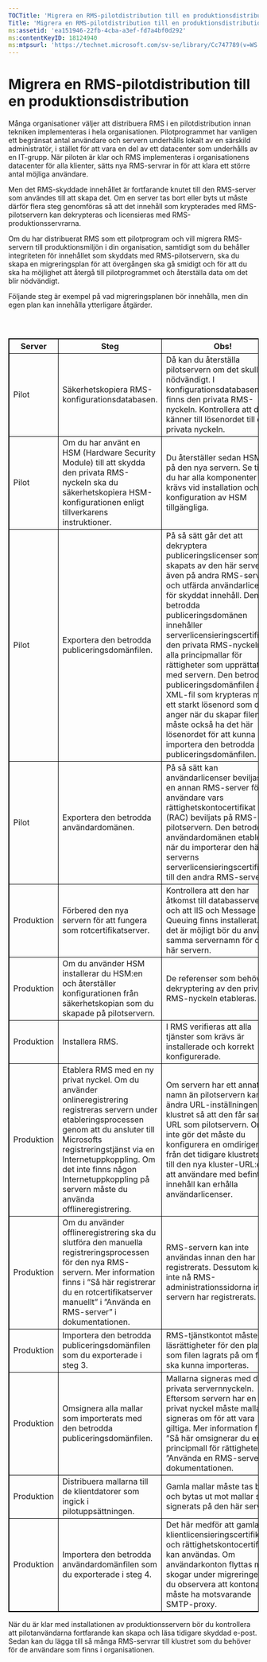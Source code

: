 ```yaml
---
TOCTitle: 'Migrera en RMS-pilotdistribution till en produktionsdistribution'
Title: 'Migrera en RMS-pilotdistribution till en produktionsdistribution'
ms:assetid: 'ea151946-22fb-4cba-a3ef-fd7a4bf0d292'
ms:contentKeyID: 18124940
ms:mtpsurl: 'https://technet.microsoft.com/sv-se/library/Cc747789(v=WS.10)'
---
```


Migrera en RMS-pilotdistribution till en produktionsdistribution
================================================================

Många organisationer väljer att distribuera RMS i en pilotdistribution innan tekniken implementeras i hela organisationen. Pilotprogrammet har vanligen ett begränsat antal användare och servern underhålls lokalt av en särskild administratör, i stället för att vara en del av ett datacenter som underhålls av en IT-grupp. När piloten är klar och RMS implementeras i organisationens datacenter för alla klienter, sätts nya RMS-servrar in för att klara ett större antal möjliga användare.

Men det RMS-skyddade innehållet är fortfarande knutet till den RMS-server som användes till att skapa det. Om en server tas bort eller byts ut måste därför flera steg genomföras så att det innehåll som krypterades med RMS-pilotservern kan dekrypteras och licensieras med RMS-produktionsservrarna.

Om du har distribuerat RMS som ett pilotprogram och vill migrera RMS-servern till produktionsmiljön i din organisation, samtidigt som du behåller integriteten för innehållet som skyddats med RMS-pilotservern, ska du skapa en migreringsplan för att övergången ska gå smidigt och för att du ska ha möjlighet att återgå till pilotprogrammet och återställa data om det blir nödvändigt.

Följande steg är exempel på vad migreringsplanen bör innehålla, men din egen plan kan innehålla ytterligare åtgärder.

###  

 
<table style="border:1px solid black;">
<colgroup>
<col width="33%" />
<col width="33%" />
<col width="33%" />
</colgroup>
<thead>
<tr class="header">
<th style="border:1px solid black;" >Server</th>
<th style="border:1px solid black;" >Steg</th>
<th style="border:1px solid black;" >Obs!</th>
</tr>
</thead>
<tbody>
<tr class="odd">
<td style="border:1px solid black;">Pilot</td>
<td style="border:1px solid black;">Säkerhetskopiera RMS-konfigurationsdatabasen.</td>
<td style="border:1px solid black;">Då kan du återställa pilotservern om det skulle bli nödvändigt.
I konfigurationsdatabasen finns den privata RMS-nyckeln.
Kontrollera att du känner till lösenordet till den privata nyckeln.</td>
</tr>
<tr class="even">
<td style="border:1px solid black;">Pilot</td>
<td style="border:1px solid black;">Om du har använt en HSM (Hardware Security Module) till att skydda den privata RMS-nyckeln ska du säkerhetskopiera HSM-konfigurationen enligt tillverkarens instruktioner.</td>
<td style="border:1px solid black;">Du återställer sedan HSM:en på den nya servern.
Se till att du har alla komponenter som krävs vid installation och konfiguration av HSM tillgängliga.</td>
</tr>
<tr class="odd">
<td style="border:1px solid black;">Pilot</td>
<td style="border:1px solid black;">Exportera den betrodda publiceringsdomänfilen.</td>
<td style="border:1px solid black;">På så sätt går det att dekryptera publiceringslicenser som skapats av den här servern även på andra RMS-servrar och utfärda användarlicenser för skyddat innehåll.
Den betrodda publiceringsdomänen innehåller serverlicensieringscertifikatet, den privata RMS-nyckeln och alla principmallar för rättigheter som upprättats med servern.
Den betrodda publiceringsdomänfilen är en XML-fil som krypteras med ett starkt lösenord som du anger när du skapar filen. Du måste också ha det här lösenordet för att kunna importera den betrodda publiceringsdomänfilen.</td>
</tr>
<tr class="even">
<td style="border:1px solid black;">Pilot</td>
<td style="border:1px solid black;">Exportera den betrodda användardomänen.</td>
<td style="border:1px solid black;">På så sätt kan användarlicenser beviljas från en annan RMS-server för användare vars rättighetskontocertifikat (RAC) beviljats på RMS-pilotservern.
Den betrodda användardomänen etableras när du importerar den här serverns serverlicensieringscertifikat till den andra RMS-servern.</td>
</tr>
<tr class="odd">
<td style="border:1px solid black;">Produktion</td>
<td style="border:1px solid black;">Förbered den nya servern för att fungera som rotcertifikatserver.</td>
<td style="border:1px solid black;">Kontrollera att den har åtkomst till databasservern och att IIS och Message Queuing finns installerat.
Om det är möjligt bör du använda samma servernamn för den här servern.</td>
</tr>
<tr class="even">
<td style="border:1px solid black;">Produktion</td>
<td style="border:1px solid black;">Om du använder HSM installerar du HSM:en och återställer konfigurationen från säkerhetskopian som du skapade på pilotservern.</td>
<td style="border:1px solid black;">De referenser som behövs vid dekryptering av den privata RMS-nyckeln etableras.</td>
</tr>
<tr class="odd">
<td style="border:1px solid black;">Produktion</td>
<td style="border:1px solid black;">Installera RMS.</td>
<td style="border:1px solid black;">I RMS verifieras att alla tjänster som krävs är installerade och korrekt konfigurerade.</td>
</tr>
<tr class="even">
<td style="border:1px solid black;">Produktion</td>
<td style="border:1px solid black;">Etablera RMS med en ny privat nyckel. Om du använder onlineregistrering registreras servern under etableringsprocessen genom att du ansluter till Microsofts registreringstjänst via en Internetuppkoppling. Om det inte finns någon Internetuppkoppling på servern måste du använda offlineregistrering.</td>
<td style="border:1px solid black;">Om servern har ett annat namn än pilotservern kan du ändra URL-inställningen för klustret så att den får samma URL som pilotservern.
Om du inte gör det måste du konfigurera en omdirigering från det tidigare klustrets URL till den nya kluster-URL:en, så att användare med befintligt innehåll kan erhålla användarlicenser.</td>
</tr>
<tr class="odd">
<td style="border:1px solid black;">Produktion</td>
<td style="border:1px solid black;">Om du använder offlineregistrering ska du slutföra den manuella registreringsprocessen för den nya RMS-servern. Mer information finns i ”Så här registrerar du en rotcertifikatserver manuellt” i ”Använda en RMS-server” i dokumentationen.</td>
<td style="border:1px solid black;">RMS-servern kan inte användas innan den har registrerats.
Dessutom kan du inte nå RMS-administrationssidorna innan servern har registrerats.</td>
</tr>
<tr class="even">
<td style="border:1px solid black;">Produktion</td>
<td style="border:1px solid black;">Importera den betrodda publiceringsdomänfilen som du exporterade i steg 3.</td>
<td style="border:1px solid black;">RMS-tjänstkontot måste ha läsrättigheter för den plats som filen lagrats på om filen ska kunna importeras.</td>
</tr>
<tr class="odd">
<td style="border:1px solid black;">Produktion</td>
<td style="border:1px solid black;">Omsignera alla mallar som importerats med den betrodda publiceringsdomänfilen.</td>
<td style="border:1px solid black;">Mallarna signeras med den privata servernnyckeln. Eftersom servern har en ny privat nyckel måste mallarna signeras om för att vara giltiga. Mer information finns i ”Så här omsignerar du en principmall för rättigheter” i ”Använda en RMS-server” i dokumentationen.</td>
</tr>
<tr class="even">
<td style="border:1px solid black;">Produktion</td>
<td style="border:1px solid black;">Distribuera mallarna till de klientdatorer som ingick i pilotuppsättningen.</td>
<td style="border:1px solid black;">Gamla mallar måste tas bort och bytas ut mot mallar som signerats på den här servern.</td>
</tr>
<tr class="odd">
<td style="border:1px solid black;">Produktion</td>
<td style="border:1px solid black;">Importera den betrodda användardomänfilen som du exporterade i steg 4.</td>
<td style="border:1px solid black;">Det här medför att gamla klientlicensieringscertifikat och rättighetskontocertifikat kan användas.
Om användarkonton flyttas mellan skogar under migreringen bör du observera att kontona måste ha motsvarande SMTP-proxy.</td>
</tr>
</tbody>
</table>
 

När du är klar med installationen av produktionsservern bör du kontrollera att pilotanvändarna fortfarande kan skapa och läsa tidigare skyddad e-post. Sedan kan du lägga till så många RMS-servrar till klustret som du behöver för de användare som finns i organisationen.
